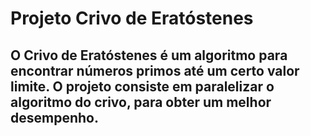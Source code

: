 # Projeto Crivo de Eratóstenes

## O Crivo de Eratóstenes é um algoritmo para encontrar números primos até um certo valor limite. O projeto consiste em paralelizar o algoritmo do crivo, para obter um melhor desempenho.
